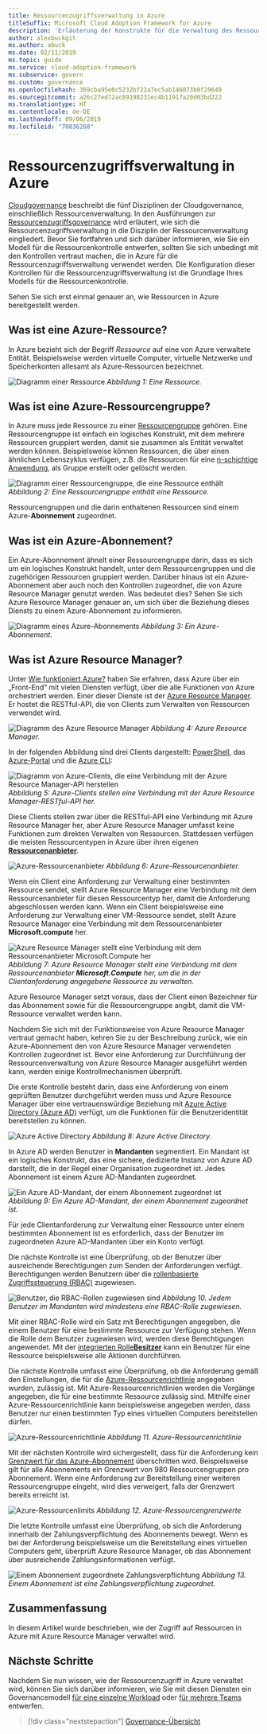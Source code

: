 ```yaml
---
title: Ressourcenzugriffsverwaltung in Azure
titleSuffix: Microsoft Cloud Adoption Framework for Azure
description: 'Erläuterung der Konstrukte für die Verwaltung des Ressourcenzugriffs in Azure: Azure Resource Manager, Abonnements, Ressourcengruppen und Ressourcen'
author: alexbuckgit
ms.author: abuck
ms.date: 02/11/2019
ms.topic: guide
ms.service: cloud-adoption-framework
ms.subservice: govern
ms.custom: governance
ms.openlocfilehash: 369cba95e0c5232bf22a7ec5ab146073b0f29649
ms.sourcegitcommit: a26c27ed72ac89198231ec4b11917a20d03bd222
ms.translationtype: HT
ms.contentlocale: de-DE
ms.lasthandoff: 09/06/2019
ms.locfileid: "70836268"
---
```

# <a name="resource-access-management-in-azure"></a>Ressourcenzugriffsverwaltung in Azure

[Cloudgovernance](../index.md) beschreibt die fünf Disziplinen der Cloudgovernance, einschließlich Ressourcenverwaltung. In den Ausführungen zur [Ressourcenzugriffsgovernance](index.md) wird erläutert, wie sich die Ressourcenzugriffsverwaltung in die Disziplin der Ressourcenverwaltung eingliedert. Bevor Sie fortfahren und sich darüber informieren, wie Sie ein Modell für die Ressourcenkontrolle entwerfen, sollten Sie sich unbedingt mit den Kontrollen vertraut machen, die in Azure für die Ressourcenzugriffsverwaltung verwendet werden. Die Konfiguration dieser Kontrollen für die Ressourcenzugriffsverwaltung ist die Grundlage Ihres Modells für die Ressourcenkontrolle.

Sehen Sie sich erst einmal genauer an, wie Ressourcen in Azure bereitgestellt werden.

<!-- markdownlint-disable MD026 -->

## <a name="what-is-an-azure-resource"></a>Was ist eine Azure-Ressource?

In Azure bezieht sich der Begriff _Ressource_ auf eine von Azure verwaltete Entität. Beispielsweise werden virtuelle Computer, virtuelle Netzwerke und Speicherkonten allesamt als Azure-Ressourcen bezeichnet.

![Diagramm einer Ressource](../../_images/governance-1-9.png)
*Abbildung 1: Eine Ressource.*

## <a name="what-is-an-azure-resource-group"></a>Was ist eine Azure-Ressourcengruppe?

In Azure muss jede Ressource zu einer [Ressourcengruppe](/azure/azure-resource-manager/resource-group-overview#resource-groups) gehören. Eine Ressourcengruppe ist einfach ein logisches Konstrukt, mit dem mehrere Ressourcen gruppiert werden, damit sie zusammen als Entität verwaltet werden können. Beispielsweise können Ressourcen, die über einen ähnlichen Lebenszyklus verfügen, z.B. die Ressourcen für eine [n-schichtige Anwendung](/azure/architecture/guide/architecture-styles/n-tier), als Gruppe erstellt oder gelöscht werden.

![Diagramm einer Ressourcengruppe, die eine Ressource enthält](../../_images/governance-1-10.png)
*Abbildung 2: Eine Ressourcengruppe enthält eine Ressource.*

Ressourcengruppen und die darin enthaltenen Ressourcen sind einem Azure-**Abonnement** zugeordnet.

## <a name="what-is-an-azure-subscription"></a>Was ist ein Azure-Abonnement?

Ein Azure-Abonnement ähnelt einer Ressourcengruppe darin, dass es sich um ein logisches Konstrukt handelt, unter dem Ressourcengruppen und die zugehörigen Ressourcen gruppiert werden. Darüber hinaus ist ein Azure-Abonnement aber auch noch den Kontrollen zugeordnet, die von Azure Resource Manager genutzt werden. Was bedeutet dies? Sehen Sie sich Azure Resource Manager genauer an, um sich über die Beziehung dieses Diensts zu einem Azure-Abonnement zu informieren.

![Diagramm eines Azure-Abonnements](../../_images/governance-1-11.png)
*Abbildung 3: Ein Azure-Abonnement.*

## <a name="what-is-azure-resource-manager"></a>Was ist Azure Resource Manager?

Unter [Wie funktioniert Azure?](../../getting-started/what-is-azure.md) haben Sie erfahren, dass Azure über ein „Front-End“ mit vielen Diensten verfügt, über die alle Funktionen von Azure orchestriert werden. Einer dieser Dienste ist der [Azure Resource Manager](/azure/azure-resource-manager). Er hostet die RESTful-API, die von Clients zum Verwalten von Ressourcen verwendet wird.

![Diagramm des Azure Resource Manager](../../_images/governance-1-12.png)
*Abbildung 4: Azure Resource Manager.*

In der folgenden Abbildung sind drei Clients dargestellt: [PowerShell](/powershell/azure/overview), das [Azure-Portal](https://portal.azure.com) und die [Azure CLI](/cli/azure):

![Diagramm von Azure-Clients, die eine Verbindung mit der Azure Resource Manager-API herstellen](../../_images/governance-1-13.png)
*Abbildung 5: Azure-Clients stellen eine Verbindung mit der Azure Resource Manager-RESTful-API her.*

Diese Clients stellen zwar über die RESTful-API eine Verbindung mit Azure Resource Manager her, aber Azure Resource Manager umfasst keine Funktionen zum direkten Verwalten von Ressourcen. Stattdessen verfügen die meisten Ressourcentypen in Azure über ihren eigenen [**Ressourcenanbieter**](/azure/azure-resource-manager/resource-group-overview#terminology).

![Azure-Ressourcenanbieter](../../_images/governance-1-14.png)
*Abbildung 6: Azure-Ressourcenanbieter.*

Wenn ein Client eine Anforderung zur Verwaltung einer bestimmten Ressource sendet, stellt Azure Resource Manager eine Verbindung mit dem Ressourcenanbieter für diesen Ressourcentyp her, damit die Anforderung abgeschlossen werden kann. Wenn ein Client beispielsweise eine Anforderung zur Verwaltung einer VM-Ressource sendet, stellt Azure Resource Manager eine Verbindung mit dem Ressourcenanbieter **Microsoft.compute** her.

![Azure Resource Manager stellt eine Verbindung mit dem Ressourcenanbieter Microsoft.Compute her](../../_images/governance-1-15.png)
*Abbildung 7: Azure Resource Manager stellt eine Verbindung mit dem Ressourcenanbieter **Microsoft.Compute** her, um die in der Clientanforderung angegebene Ressource zu verwalten.*

Azure Resource Manager setzt voraus, dass der Client einen Bezeichner für das Abonnement sowie für die Ressourcengruppe angibt, damit die VM-Ressource verwaltet werden kann.

Nachdem Sie sich mit der Funktionsweise von Azure Resource Manager vertraut gemacht haben, kehren Sie zu der Beschreibung zurück, wie ein Azure-Abonnement den von Azure Resource Manager verwendeten Kontrollen zugeordnet ist. Bevor eine Anforderung zur Durchführung der Ressourcenverwaltung von Azure Resource Manager ausgeführt werden kann, werden einige Kontrollmechanismen überprüft.

Die erste Kontrolle besteht darin, dass eine Anforderung von einem geprüften Benutzer durchgeführt werden muss und Azure Resource Manager über eine vertrauenswürdige Beziehung mit [Azure Active Directory (Azure AD)](/azure/active-directory) verfügt, um die Funktionen für die Benutzeridentität bereitstellen zu können.

![Azure Active Directory](../../_images/governance-1-16.png)
*Abbildung 8: Azure Active Directory.*

In Azure AD werden Benutzer in **Mandanten** segmentiert. Ein Mandant ist ein logisches Konstrukt, das eine sichere, dedizierte Instanz von Azure AD darstellt, die in der Regel einer Organisation zugeordnet ist. Jedes Abonnement ist einem Azure AD-Mandanten zugeordnet.

![Ein Azure AD-Mandant, der einem Abonnement zugeordnet ist](../../_images/governance-1-17.png)
*Abbildung 9: Ein Azure AD-Mandant, der einem Abonnement zugeordnet ist.*

Für jede Clientanforderung zur Verwaltung einer Ressource unter einem bestimmten Abonnement ist es erforderlich, dass der Benutzer im zugeordneten Azure AD-Mandanten über ein Konto verfügt.

Die nächste Kontrolle ist eine Überprüfung, ob der Benutzer über ausreichende Berechtigungen zum Senden der Anforderungen verfügt. Berechtigungen werden Benutzern über die [rollenbasierte Zugriffssteuerung (RBAC)](/azure/role-based-access-control) zugewiesen.

![Benutzer, die RBAC-Rollen zugewiesen sind](../../_images/governance-1-18.png)
*Abbildung 10. Jedem Benutzer im Mandanten wird mindestens eine RBAC-Rolle zugewiesen.*

Mit einer RBAC-Rolle wird ein Satz mit Berechtigungen angegeben, die einem Benutzer für eine bestimmte Ressource zur Verfügung stehen. Wenn die Rolle dem Benutzer zugewiesen wird, werden diese Berechtigungen angewendet. Mit der [integrierten Rolle**Besitzer**](/azure/role-based-access-control/built-in-roles#owner) kann ein Benutzer für eine Ressource beispielsweise alle Aktionen durchführen.

Die nächste Kontrolle umfasst eine Überprüfung, ob die Anforderung gemäß den Einstellungen, die für die [Azure-Ressourcenrichtlinie](/azure/governance/policy) angegeben wurden, zulässig ist. Mit Azure-Ressourcenrichtlinien werden die Vorgänge angegeben, die für eine bestimmte Ressource zulässig sind. Mithilfe einer Azure-Ressourcenrichtlinie kann beispielsweise angegeben werden, dass Benutzer nur einen bestimmten Typ eines virtuellen Computers bereitstellen dürfen.

![Azure-Ressourcenrichtlinie](../../_images/governance-1-19.png)
*Abbildung 11. Azure-Ressourcenrichtlinie*

Mit der nächsten Kontrolle wird sichergestellt, dass für die Anforderung kein [Grenzwert für das Azure-Abonnement](/azure/azure-subscription-service-limits) überschritten wird. Beispielsweise gilt für alle Abonnements ein Grenzwert von 980 Ressourcengruppen pro Abonnement. Wenn eine Anforderung zur Bereitstellung einer weiteren Ressourcengruppe eingeht, wird dies verweigert, falls der Grenzwert bereits erreicht ist.

![Azure-Ressourcenlimits](../../_images/governance-1-20.png)
*Abbildung 12. Azure-Ressourcengrenzwerte*

Die letzte Kontrolle umfasst eine Überprüfung, ob sich die Anforderung innerhalb der Zahlungsverpflichtung des Abonnements bewegt. Wenn es bei der Anforderung beispielsweise um die Bereitstellung eines virtuellen Computers geht, überprüft Azure Resource Manager, ob das Abonnement über ausreichende Zahlungsinformationen verfügt.

![Einem Abonnement zugeordnete Zahlungsverpflichtung](../../_images/governance-1-21.png)
*Abbildung 13. Einem Abonnement ist eine Zahlungsverpflichtung zugeordnet.*

## <a name="summary"></a>Zusammenfassung

In diesem Artikel wurde beschrieben, wie der Zugriff auf Ressourcen in Azure mit Azure Resource Manager verwaltet wird.

## <a name="next-steps"></a>Nächste Schritte

Nachdem Sie nun wissen, wie der Ressourcenzugriff in Azure verwaltet wird, können Sie sich darüber informieren, wie Sie mit diesen Diensten ein Governancemodell [für eine einzelne Workload](governance-simple-workload.md) oder [für mehrere Teams](governance-multiple-teams.md) entwerfen.

> [!div class="nextstepaction"]
> [Governance-Übersicht](../index.md)
